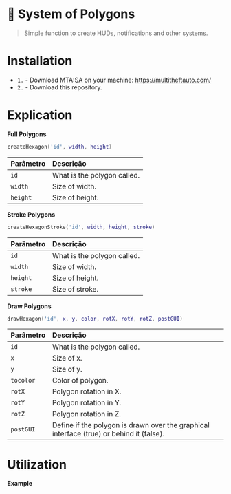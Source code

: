 # 📐 System of Polygons

> Simple function to create HUDs, notifications and other systems.

# Installation
- `1.` - Download MTA:SA on your machine: https://multitheftauto.com/
- `2.` - Download this repository.

# Explication

**Full Polygons**
```lua
createHexagon('id', width, height)
```

| Parâmetro | Descrição                     |
| :-------- | :---------------------------- |
| `id`      | What is the polygon called.   |
| `width`   | Size of width.                |
| `height`  | Size of height.               |

**Stroke Polygons**
```lua
createHexagonStroke('id', width, height, stroke)
```

| Parâmetro | Descrição                     |
| :-------- | :---------------------------- |
| `id`      | What is the polygon called.   |
| `width`   | Size of width.                |
| `height`  | Size of height.               |
| `stroke`  | Size of stroke.               |

**Draw Polygons**
```lua
drawHexagon('id', x, y, color, rotX, rotY, rotZ, postGUI)
```

| Parâmetro | Descrição                     |
| :-------- | :---------------------------- |
| `id`      | What is the polygon called.   |
| `x`       | Size of x.                    |
| `y`       | Size of y.                    |
| `tocolor` | Color of polygon.             |
| `rotX`    | Polygon rotation in X.        |
| `rotY`    | Polygon rotation in Y.        |
| `rotZ`    | Polygon rotation in Z.        |
| `postGUI` | Define if the polygon is drawn over the graphical interface (true) or behind it (false).             |

# Utilization

**Example**
```lua

```
